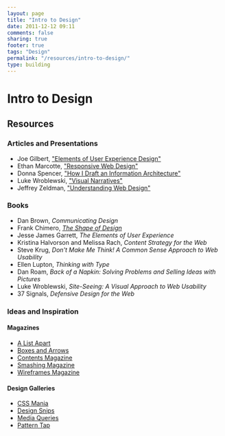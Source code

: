 ```yaml
---
layout: page
title: "Intro to Design"
date: 2011-12-12 09:11
comments: false
sharing: true
footer: true
tags: "Design"
permalink: "/resources/intro-to-design/"
type: building
---
```

# Intro to Design

## Resources

### Articles and Presentations

 * Joe Gilbert, ["Elements of User Experience Design"][gilbert]
 * Ethan Marcotte, ["Responsive Web Design"][marcotte-responsive-design]
 * Donna Spencer, ["How I Draft an Information
   Architecture"][spencer-information-architecture]
 * Luke Wroblewski, ["Visual Narratives"][wroblewski-visual-narratives]
 * Jeffrey Zeldman, ["Understanding Web Design"][zeldman-understanding-design]

### Books

 * Dan Brown, _Communicating Design_
 * Frank Chimero, [_The Shape of Design_][shape-of-design]
 * Jesse James Garrett, _The Elements of User Experience_
 * Kristina Halvorson and Melissa Rach, _Content Strategy for the Web_
 * Steve Krug, _Don't Make Me Think! A Common Sense Approach to Web Usability_
 * Ellen Lupton, _Thinking with Type_
 * Dan Roam, _Back of a Napkin: Solving Problems and Selling Ideas with
   Pictures_
 * Luke Wroblewski, _Site-Seeing: A Visual Approach to Web Usability_
 * 37 Signals, _Defensive Design for the Web_

### Ideas and Inspiration

#### Magazines

 * [A List Apart][a-list-apart]
 * [Boxes and Arrows][boxes-and-arrows]
 * [Contents Magazine][contents-magazine]
 * [Smashing Magazine][smashing-magazine]
 * [Wireframes Magazine][wireframes-magazine]

#### Design Galleries

 * [CSS Mania][css-mania]
 * [Design Snips][design-snips]
 * [Media Queries][media-queries]
 * [Pattern Tap][pattern-tap]

[gilbert]: http://bit.ly/slab-ux
[marcotte-responsive-design]: http://www.alistapart.com/articles/responsive-web-design/
[zeldman-understanding-design]: http://www.alistapart.com/articles/understandingwebdesign/
[wroblewski-visual-narratives]: http://www.boxesandarrows.com/view/visible_narratives_understanding_visual_organization
[spencer-information-architecture]: http://www.boxesandarrows.com/view/visible_narratives_understanding_visual_organization
[a-list-apart]: http://alistapart.com
[boxes-and-arrows]: http://boxesandarrows.com
[contents-magazine]: http://contentsmagazine.com
[smashing-magazine]: http://smashingmagazine.com
[wireframes-magazine]: http://wireframes.linowski.ca
[css-mania]: http://cssmania.com
[design-snips]: http://designsnips.com
[media-queries]: http://mediaqueri.es
[pattern-tap]: http://patterntap.com
[shape-of-design]: http://shapeofdesignbook.com/
